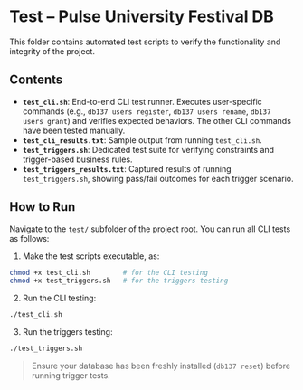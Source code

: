 # Test – Pulse University Festival DB

This folder contains automated test scripts to verify the functionality and integrity of the project.

## Contents

- **`test_cli.sh`**: End-to-end CLI test runner. Executes user-specific commands (e.g., `db137 users register`, `db137 users rename`, `db137 users grant`) and verifies expected behaviors. The other CLI commands have been tested manually.
- **`test_cli_results.txt`**: Sample output from running `test_cli.sh`.
- **`test_triggers.sh`**: Dedicated test suite for verifying constraints and trigger-based business rules.
- **`test_triggers_results.txt`**: Captured results of running `test_triggers.sh`, showing pass/fail outcomes for each trigger scenario.

## How to Run

Navigate to the `test/` subfolder of the project root.
You can run all CLI tests as follows:

1. Make the test scripts executable, as:

```bash
chmod +x test_cli.sh        # for the CLI testing
chmod +x test_triggers.sh   # for the triggers testing
```

2. Run the CLI testing:
```bash
./test_cli.sh
```

3. Run the triggers testing:

```bash
./test_triggers.sh
```

> Ensure your database has been freshly installed (`db137 reset`) before running trigger tests.
